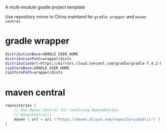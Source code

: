 A multi-module gradle project template

Use repository mirror in China mainland for `gradle wrapper` and `maven central`

# gradle wrapper

```sh
distributionBase=GRADLE_USER_HOME
distributionPath=wrapper/dists
distributionUrl=https://mirrors.cloud.tencent.com/gradle/gradle-7.4.2-bin.zip
zipStoreBase=GRADLE_USER_HOME
zipStorePath=wrapper/dists
```

# maven central

```kotlin
repositories {
    // Use Maven Central for resolving dependencies.
    // mavenCentral()
    maven { url = uri ("https://maven.aliyun.com/repository/public") }
}
```